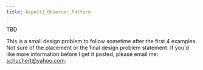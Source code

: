 ```yaml
---
title: AspectJ_Observer_Pattern
---
```

TBD

This is a small design problem to follow sometime after the first 4 examples. Not sure of the placement or the final design problem statement. If you'd like more information before I get it posted, please email me: schuchert@yahoo.com.